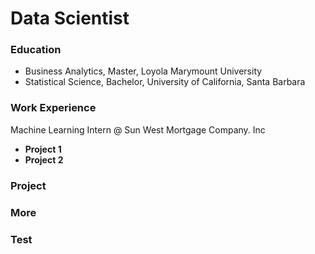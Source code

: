 # Data Scientist

### Education

- Business Analytics, Master, Loyola Marymount University
- Statistical Science, Bachelor, University of California, Santa Barbara

### Work Experience
Machine Learning Intern @ Sun West Mortgage Company. Inc
- **Project 1**
- **Project 2**

### Project

### More

### Test
